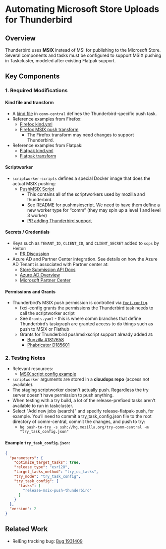 # Automating Microsoft Store Uploads for Thunderbird

## Overview

Thunderbird uses **MSIX** instead of MSI for publishing to the Microsoft Store. Several components and tasks must be configured to support MSIX pushing in Taskcluster, modeled after existing Flatpak support.

## Key Components

### 1. Required Modifications

#### Kind file and transform 

- A [kind file](https://searchfox.org/comm-central/source/taskcluster/kinds/release-msix-push/kind.yml)
  in `comm-central` defines the Thunderbird-specific push task.
- Reference examples from Firefox:
  - [Firefox kind.yml](https://github.com/mozilla/gecko-dev/blob/master/taskcluster/kinds/release-msix-push/kind.yml)
  - [Firefox MSIX push transform](https://github.com/mozilla/gecko-dev/blob/master/taskcluster/gecko_taskgraph/transforms/release_msix_push.py)
    - The Firefox transform may need changes to support Thunderbird.
- Reference examples from Flatpak:
  - [Flatpak kind.yml](https://hg.mozilla.org/comm-central/file/tip/taskcluster/kinds/release-flatpak-push/kind.yml)
  - [Flatpak transform](https://github.com/mozilla/gecko-dev/blob/master/taskcluster/gecko_taskgraph/transforms/release_flatpak_push.py)

#### Scriptworker

- `scriptworker-scripts` defines a special Docker image  that does the actual MSIX pushing:
  - [PushMSIX Script](https://github.com/mozilla-releng/scriptworker-scripts/tree/master/pushmsixscript)
    - This contains all of the scriptworkers used by mozilla and thunderbird.
    - See README for pushmsixscript. We need to have them define a new worker type for “comm” (they may
      spin up a level 1 and level 3 worker)
    - [PR adding Thunderbird support](https://github.com/mozilla-releng/scriptworker-scripts/pull/775)

#### Secrets / Credentials
- Keys such as `TENANT_ID`, `CLIENT_ID`, and `CLIENT_SECRET` added to `sops` by Heitor:
  - [PR Discussion](https://github.com/mozilla-releng/scriptworker-scripts/pull/775#issuecomment-1660939342)
- Azure AD and Partner Center integration. See details on how the Azure AD Tenant is associated with Partner center at:
  - [Store Submission API Docs](https://learn.microsoft.com/en-us/windows/apps/publish/store-submission-api)
  - [Azure AD Overview](https://portal.azure.com/#view/Microsoft_AAD_IAM/ActiveDirectoryMenuBlade/~/Overview)
  - [Microsoft Partner Center](https://partner.microsoft.com/en-us/dashboard/account/v3/tenantmanagement#commercial)

#### Permissions and Grants

- Thunderbird’s MSIX push permission is controlled via [`fxci-config`](https://github.com/mozilla-releng/fxci-config).
  - fxci-config grants the permissions the Thunderbird task needs to call the scriptworker script
  - See `Grants.yaml` - this is where comm branches that define Thunderbird’s taskgraph are granted access to do things such as push to MSIX or Flathub
  - Grants for Thunderbird pushmsixscript support already added at:
    - [Bugzilla #1817658](https://bugzilla.mozilla.org/show_bug.cgi?id=1817658)
    - [Phabricator D185601](https://phabricator.services.mozilla.com/D185601)

### 2. Testing Notes

- Relevant resources:
  - [MSIX script config example](https://github.com/mozilla-releng/scriptworker-scripts/blob/master/pushmsixscript/examples/config.example.json)
- `scriptworker` arguments are stored in a **cloudops repo** (access not available).
- The staging scriptworker doesn't actually push. Regardless the try server doesn't have permission to push anything.
- When testing with a try build, a lot of the release-prefixed tasks aren't available to run in taskcluster.
- Select "Add new jobs (search)" and specify release-flatpak-push, for example. You’ll need to commit a try_task_config.json
  file to the root directory of comm-central, commit the changes, and push to try:
  - `hg push-to-try -s ssh://hg.mozilla.org/try-comm-central -m "try_task_config.json"`

#### Example `try_task_config.json`:
```json
{
  "parameters": {
    "optimize_target_tasks": true,
    "release_type": "esr128",
    "target_tasks_method": "try_cc_tasks",
    "try_mode": "try_task_config",
    "try_task_config": {
      "tasks": [
        "release-msix-push-thunderbird"
      ]
    }
  },
  "version": 2
}
```

## Related Work

- RelEng tracking bug: [Bug 1931409](https://bugzilla.mozilla.org/show_bug.cgi?id=1931409)
